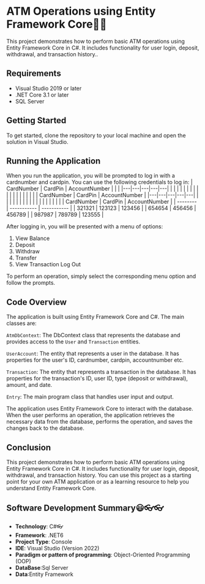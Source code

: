 ﻿# ATM Operations using Entity Framework Core🤷‍♀️


This project demonstrates how to perform basic ATM operations using Entity Framework Core in C#.
It includes functionality for user login, deposit, withdrawal, and transaction history..

## Requirements
 + Visual Studio 2019 or later
 + .NET Core 3.1 or later
 + SQL Server

 ## Getting Started
 To get started, clone the repository to your local machine and open the solution in Visual Studio.

 ## Running the Application

 When you run the application, you will be prompted to log in with a cardnumber and cardpin.
 You can use the following credentials to log in:
 |   CardNumber | CardPin  |   AccountNumber |   |   |
|---|---|---|---|---|
|   |   |   |   |   |
|   |   |   |   |   |
|   |   |   |   |   |
 | CardNumber  | CardPin  |  AccountNumber | 
|---|---|---|---|---|
|   |   |   |   |   |
|   |   |   |   |   |
|   |   |   |   |   |
 |  CardNumber     | CardPin | AccountNumber |
| -------- | ----------- |  ----------- |
|  321321  | 123123      |  123456      |
| 654654   | 456456      | 456789      |
| 987987   | 789789      | 123555      |

   

   After logging in, you will be presented with a menu of options:
   1. View Balance
   2. Deposit
   3. Withdraw
   4. Transfer
   5. View Transaction
   Log Out

To perform an operation, simply select the corresponding menu option and follow the prompts.


## Code Overview
The application is built using Entity Framework Core and C#. The main classes are:

`AtmDbContext`: The DbContext class that represents the database and provides 
   access to the `User` and `Transaction` entities.
   
`UserAccount`: The entity that represents a user in the database. It has properties for the user's ID, cardnumber, cardpin, accountnumber etc.

`Transaction`: The entity that represents a transaction in the database. It has properties for the transaction's ID, user ID, type (deposit or withdrawal), amount, and date.

`Entry`: The main program class that handles user input and output.

The application uses Entity Framework Core to interact with the database. When the user performs an operation, the application retrieves the necessary data from the database,
performs the operation, and saves the changes back to the database.

## Conclusion
This project demonstrates how to perform basic ATM operations using Entity Framework Core in C#. It includes functionality for user login, deposit, withdrawal, and transaction history. You can use this project as a starting point 
for your own ATM application or as a learning resource to help you understand Entity Framework Core.

## Software Development Summary😃👓👓
* **Technology**: C#👓
* **Framework**: .NET6
* **Project Type**: Console
* **IDE**: Visual Studio (Version 2022)
* **Paradigm or pattern of programming**: Object-Oriented Programming (OOP)
* **DataBase**:Sql Server
* **Data**:Entity Framework

